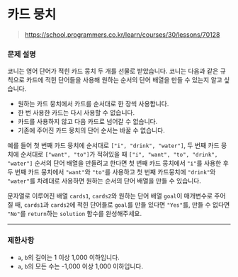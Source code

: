 # 카드 뭉치

> https://school.programmers.co.kr/learn/courses/30/lessons/70128

### 문제 설명

코니는 영어 단어가 적힌 카드 뭉치 두 개를 선물로 받았습니다. 코니는 다음과 같은 규칙으로 카드에 적힌 단어들을 사용해 원하는 순서의 단어 배열을 만들 수 있는지 알고 싶습니다.  

- 원하는 카드 뭉치에서 카드를 순서대로 한 장씩 사용합니다.
- 한 번 사용한 카드는 다시 사용할 수 없습니다.
- 카드를 사용하지 않고 다음 카드로 넘어갈 수 없습니다.
- 기존에 주어진 카드 뭉치의 단어 순서는 바꿀 수 없습니다.

예를 들어 첫 번째 카드 뭉치에 순서대로 `["i", "drink", "water"]`, 두 번째 카드 뭉치에 순서대로 `["want", "to"]`가 적혀있을 때 `["i", "want", "to", "drink", "water"]` 순서의 단어 배열을 만들려고 한다면 첫 번째 카드 뭉치에서 `"i"`를 사용한 후 두 번째 카드 뭉치에서 `"want"`와 `"to"`를 사용하고 첫 번째 카드뭉치에 `"drink"`와 `"water"`를 차례대로 사용하면 원하는 순서의 단어 배열을 만들 수 있습니다.  

문자열로 이루어진 배열 `cards1`, `cards2`와 원하는 단어 배열 `goal`이 매개변수로 주어질 때, `cards1`과 `cards2`에 적힌 단어들로 `goal`를 만들 있다면 `"Yes"`를, 만들 수 없다면 `"No"`를 `return`하는 `solution` 함수를 완성해주세요.

-----

### 제한사항

- `a`, `b`의 길이는 1 이상 1,000 이하입니다.
- `a`, `b`의 모든 수는 -1,000 이상 1,000 이하입니다.